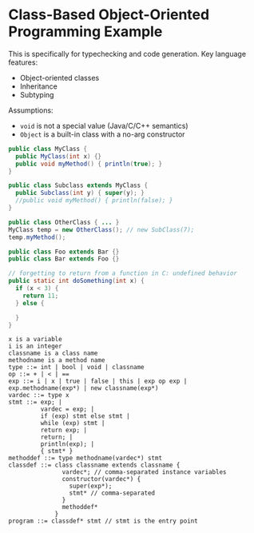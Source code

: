 # Class-Based Object-Oriented Programming Example

This is specifically for typechecking and code generation.
Key language features:

- Object-oriented classes
- Inheritance
- Subtyping

Assumptions:
- `void` is not a special value (Java/C/C++ semantics)
- `Object` is a built-in class with a no-arg constructor

```java
public class MyClass {
  public MyClass(int x) {}
  public void myMethod() { println(true); }
}

public class Subclass extends MyClass {
  public Subclass(int y) { super(y); }
  //public void myMethod() { println(false); }
}

public class OtherClass { ... }
MyClass temp = new OtherClass(); // new SubClass(7);
temp.myMethod();

public class Foo extends Bar {}
public class Bar extends Foo {}
```

```java
// forgetting to return from a function in C: undefined behavior
public static int doSomething(int x) {
  if (x < 3) {
    return 11;
  } else {

  }
}
```

```
x is a variable
i is an integer
classname is a class name
methodname is a method name
type ::= int | bool | void | classname
op ::= + | < | ==
exp ::= i | x | true | false | this | exp op exp | exp.methodname(exp*) | new classname(exp*)
vardec ::= type x
stmt ::= exp; |
         vardec = exp; |
         if (exp) stmt else stmt |
         while (exp) stmt |
         return exp; |
         return; |
         println(exp); |
         { stmt* }
methoddef ::= type methodname(vardec*) stmt
classdef ::= class classname extends classname {
               vardec*; // comma-separated instance variables
               constructor(vardec*) {
                 super(exp*);
                 stmt* // comma-separated
               }
               methoddef*
             }
program ::= classdef* stmt // stmt is the entry point
```
